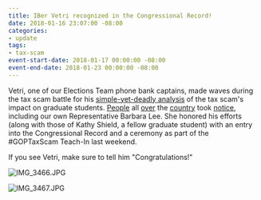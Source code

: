 ```yaml
---
title: IBer Vetri recognized in the Congressional Record!
date: 2018-01-16 23:07:00 -08:00
categories:
- update
tags:
- tax-scam
event-start-date: 2018-01-17 00:00:00 -08:00
event-end-date: 2018-01-23 00:00:00 -08:00
---
```


Vetri, one of our Elections Team phone bank captains, made waves during the tax scam battle for his [simple-yet-deadly analysis][analysis] of the tax scam's impact on graduate students. [People][1] all [over][2] the [country][3] took [notice][4], including our own Representative Barbara Lee. She honored his efforts (along with those of Kathy Shield, a fellow graduate student) with an entry into the Congressional Record and a ceremony as part of the #GOPTaxScam Teach-In last weekend.

If you see Vetri, make sure to tell him "Congratulations!"

![IMG_3466.JPG](/uploads/IMG_3466.JPG)

![IMG_3467.JPG](/uploads/IMG_3467.JPG)


[analysis]: https://drive.google.com/file/d/10dIZsw1aj9Ls_fi7lTXQvXi7ngOI0Cv-/view
[1]: https://www.nytimes.com/2017/11/29/us/california-today-graduate-students-fear-tax-increase.html
[2]: http://www.newsindiatimes.com/berkeley-student-vetri-velan-builds-online-calculator-to-decode-republican-tax-plan
[3]: https://www.chronicle.com/article/How-the-GOP-Tax-Plan-Could/241702
[4]: http://www.dailycal.org/2017/11/17/gop-tax-plan-will-devastate-graduate-students/